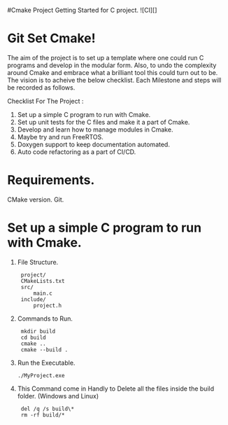 #Cmake Project Getting Started for C project. ![CI][]

# Git Set Cmake!

The aim of the project is to set up a template where one could run C programs and develop in the modular form. Also, to undo the complexity around Cmake and embrace what a brilliant tool this could turn out to be.
The vision is to acheive the below checklist. Each Milestone and steps will be recorded as follows.

Checklist For The Project :

 1. Set up a simple C program to run with Cmake.
 2. Set up unit tests for the C files and make it a part of Cmake.
 3. Develop and learn how to manage modules in Cmake.
 4. Maybe try and run FreeRTOS.
 5. Doxygen support to keep documentation automated.
 6. Auto code refactoring as a part of CI/CD.

# Requirements.

CMake version.
Git.


# Set up a simple C program to run with Cmake.

1. File Structure.

        project/
        CMakeLists.txt
        src/
            main.c
        include/
            project.h
2. Commands to Run.
	

	    mkdir build
	    cd build
	    cmake ..
	    cmake --build .

3. Run the Executable.

	   ./MyProject.exe
    
4. This Command come in Handly to Delete all the files inside the build folder. (Windows and Linux)
	
        del /q /s build\*
        rm -rf build/*

